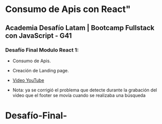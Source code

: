 # Consumo de Apis con React"

## Academia Desafío Latam | Bootcamp Fullstack con JavaScript - G41

### Desafío Final Modulo React 1:


- Consumo de Apis. 
- Creación de Landing page.

 - [Video YouTube](https://youtu.be/dwYWSc1ShE0)
 - Nota: ya se corrigió el problema que detecte durante la grabación del video que el footer se movía cuando se realizaba una búsqueda 
  
# Desafío-Final-
